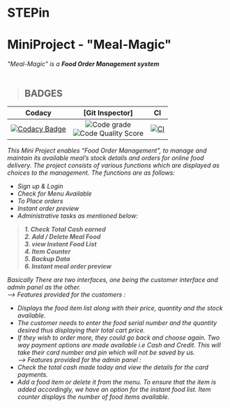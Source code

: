 # STEPin

# MiniProject - "Meal-Magic"
<I>"Meal-Magic" is a <B>Food Order Management system <br> <br> </B> </I>

> <h2>BADGES
|Codacy|[Git Inspector]|CI|
|:--:|:--:|:--:|
|[![Codacy Badge](https://app.codacy.com/project/badge/Grade/9d473d1df1734e48961d2810b62eb225)](https://www.codacy.com/gh/komalghodke/STEPin/dashboard?utm_source=github.com&amp;utm_medium=referral&amp;utm_content=komalghodke/STEPin&amp;utm_campaign=Badge_Grade)|![Code grade](https://www.code-inspector.com/project/27588/status/svg) <br>![Code Quality Score](https://www.code-inspector.com/project/27588/score/svg)|[![CI](https://github.com/komalghodke/STEPin/actions/workflows/build.yml/badge.svg)](https://github.com/komalghodke/STEPin/actions/workflows/build.yml)

<I>This Mini Project enables “Food Order Management”, to manage and maintain its available meal’s stock details and orders for online food delivery. The project consists of various functions which are displayed as choices to the management.
The functions are as follows:
- Sign up & Login
- Check for Menu Available
- To Place orders
- Instant order preview
- Administrative tasks as mentioned below:<br>
> <b>1. Check Total Cash earned <br>
> 2. Add / Delete Meal Food <br>
> 3. view Instant Food List <br>
> 4. Item Counter <br>
> 5. Backup Data <br>
> 6. Instant meal order preview <br> </b>

Basically There are two interfaces, one being the customer interface and admin panel as the other. <br>
--> Features provided for the customers : <br>
* Displays the food item list along with their price, quantity and the stock available. <br>
* The customer needs to enter the food serial number and the quantity desired thus displaying their total cart price. <br>
* If they wish to order more, they could go back and choose again. Two way payment options are made available i.e Cash and Credit. This will take their card number and pin which will not be saved by us. <br>
--> Features provided for the admin panel : <br>
* Check the total cash made today and view the details for the card payments. <br>
* Add a food item or delete it from the menu. To ensure that the item is added accordingly, we have an option for the instant food list. Item counter displays the number of food items available.
